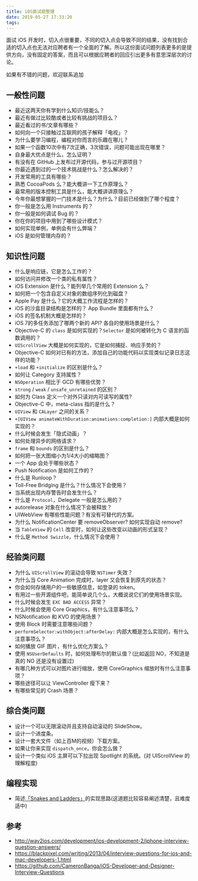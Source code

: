 ```yaml
---
title: iOS面试题整理
date: 2019-05-27 17:33:20
tags:
---
```

面试 iOS 开发时，切入点很重要，不同的切入点会导致不同的结果，没有找到合适的切入点也无法对应聘者有一个全面的了解。所以这份面试问题列表更多的是提供方向，没有固定的答案，而且可以根据应聘者的回应引出更多有意思深层次的讨论。

如果有不错的问题，欢迎联系追加

## 一般性问题
* 最近这两天你有学到什么知识/技能么？
* 最近有做过比较酷或者比较有挑战的项目么？
* 最近看过的书/文章有哪些？
* 如何向一个只接触过互联网的孩子解释「电视」？
* 为什么要学习编程，编程对你而言的乐趣在哪儿？
* 如果一个函数10次中有7次正确，3次错误，问题可能出现在哪里？
* 自身最大优点是什么，怎么证明？
* 有没有在 GitHub 上发布过开源代码，参与过开源项目？
* 你最近遇到过的一个技术挑战是什么？怎么解决的？
* 开发常用的工具有哪些？
* 熟悉 CocoaPods 么？能大概讲一下工作原理么？
* 最常用的版本控制工具是什么，能大概讲讲原理么？
* 今年你最想掌握的一门技术是什么？为什么？目前已经做到了哪个程度？
* 你一般是怎么用 Instruments 的？
* 你一般是如何调试 Bug 的？
* 你在你的项目中用到了哪些设计模式？
* 如何实现单例，单例会有什么弊端？
* iOS 是如何管理内存的？

## 知识性问题
* 什么是响应链，它是怎么工作的？
* 如何访问并修改一个类的私有属性？
* iOS Extension 是什么？能列举几个常用的 Extension 么？
* 如何把一个包含自定义对象的数组序列化到磁盘？
* Apple Pay 是什么？它的大概工作流程是怎样的？
* iOS 的沙盒目录结构是怎样的？ App Bundle 里面都有什么？
* iOS 的签名机制大概是怎样的？
* iOS 7的多任务添加了哪两个新的 API? 各自的使用场景是什么？
* Objective-C 的 `class` 是如何实现的？`Selector` 是如何被转化为 C 语言的函数调用的？
* `UIScrollView` 大概是如何实现的，它是如何捕捉、响应手势的？
* Objective-C 如何对已有的方法，添加自己的功能代码以实现类似记录日志这样的功能？
* `+load` 和 `+initialize` 的区别是什么？
* 如何让 Category 支持属性？
* `NSOperation` 相比于 GCD 有哪些优势？
* `strong` / `weak` / `unsafe_unretained` 的区别？
* 如何为 Class 定义一个对外只读对内可读写的属性?
* Objective-C 中，meta-class 指的是什么？
* `UIView` 和 `CALayer` 之间的关系？
* `+[UIView animateWithDuration:animations:completion:]` 内部大概是如何实现的？
* 什么时候会发生「隐式动画」？
* 如何处理异步的网络请求？
* `frame` 和 `bounds` 的区别是什么？
* 如何把一张大图缩小为1/4大小的缩略图？
* 一个 App 会处于哪些状态？
* Push Notification 是如何工作的？
* 什么是 Runloop？
* Toll-Free Bridging 是什么？什么情况下会使用？
* 当系统出现内存警告时会发生什么？
* 什么是 `Protocol`，Delegate 一般是怎么用的？
* autorelease 对象在什么情况下会被释放？
* UIWebView 有哪些性能问题？有没有可替代的方案。
* 为什么 NotificationCenter 要 removeObserver? 如何实现自动 remove?
* 当 `TableView` 的 `Cell` 改变时，如何让这些改变以动画的形式呈现？
* 什么是 `Method Swizzle`，什么情况下会使用？

## 经验类问题
* 为什么 `UIScrollView` 的滚动会导致 `NSTimer` 失效？
* 为什么当 Core Animation 完成时，layer 又会恢复到原先的状态？
* 你会如何存储用户的一些敏感信息，如登录的 token。
* 有用过一些开源组件吧，能简单说几个么，大概说说它们的使用场景实现。
* 什么时候会发生 `EXC BAD ACCESS` 异常？
* 什么时候会使用 Core Graphics，有什么注意事项么？
* NSNotification 和 KVO 的使用场景？
* 使用 Block 时需要注意哪些问题？
* `performSelector:withObject:afterDelay:` 内部大概是怎么实现的，有什么注意事项么？
* 如何播放 GIF 图片，有什么优化方案么？
* 使用 `NSUserDefaults` 时，如何处理布尔的默认值？(比如返回 NO，不知道是真的 NO 还是没有设置过)
* 有哪几种方式可以对图片进行缩放，使用 CoreGraphics 缩放时有什么注意事项？
* 哪些途径可以让 ViewController 瘦下来？
* 有哪些常见的 Crash 场景？

## 综合类问题
* 设计一个可以无限滚动并且支持自动滚动的 SlideShow。
* 设计一个进度条。
* 设计一套大文件（如上百M的视频）下载方案。
* 如果让你来实现 `dispatch_once`，你会怎么做？
* 设计一个类似 iOS 主屏可以下拉出现 Spotlight 的系统。(对 UIScrollView 的理解程度)

## 编程实现
* 简述[「Snakes and Ladders」](https://www.jianshu.com/p/2e1b3f54b4f3)的实现思路(这道题比较容易阐述清楚，且难度适中)

## 参考

* http://way2ios.com/development/ios-development-2/iphone-interview-question-answers/
* https://blackpixel.com/writing/2013/04/interview-questions-for-ios-and-mac-developers-1.html
* https://github.com/CameronBanga/iOS-Developer-and-Designer-Interview-Questions

